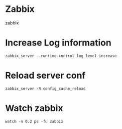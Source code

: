# Zabbix
zabbix

# Increase Log information
```console
zabbix_server --runtime-control log_level_increase
```

# Reload server conf
```console
zabbix_server -R config_cache_reload
```

# Watch zabbix 
```console
watch -n 0.2 ps -fu zabbix
```
